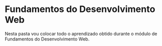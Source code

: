 # Fundamentos do Desenvolvimento Web

Nesta pasta vou colocar todo o aprendizado obtido durante o módulo de Fundamentos do Desenvolvimento Web.
